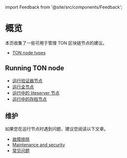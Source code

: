 import Feedback from '@site/src/components/Feedback';

# 概览

本页收集了一些可用于管理 TON 区块链节点的建议。

- [TON node types](/v3/documentation/infra/nodes/node-types)

## Running TON node

- [运行验证器节点](/v3/guidelines/nodes/running-nodes/validator-node)
- [运行全节点](/v3/guidelines/nodes/running-nodes/full-node)
- [运行中的 liteserver 节点](/v3/guidelines/nodes/running-nodes/liteserver-node)
- [运行中的存档节点](/v3/guidelines/nodes/running-nodes/archive-node)

## 维护

如果您在运行节点时遇到问题，建议您阅读以下文章。

- [故障排除](/v3/guidelines/nodes/nodes-troubleshooting)
- [Maintenance and security](/v3/guidelines/nodes/node-maintenance-and-security)
- [常见问题](/v3/guidelines/nodes/faq)

<Feedback />


